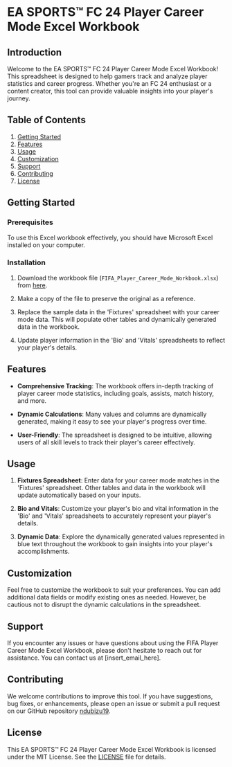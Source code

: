 # EA SPORTS™ FC 24 Player Career Mode Excel Workbook

## Introduction

Welcome to the EA SPORTS™ FC 24 Player Career Mode Excel Workbook! This spreadsheet is designed to help gamers track and analyze player statistics and career progress. Whether you're an FC 24 enthusiast or a content creator, this tool can provide valuable insights into your player's journey.

## Table of Contents

1. [Getting Started](#getting-started)
2. [Features](#features)
3. [Usage](#usage)
4. [Customization](#customization)
5. [Support](#support)
6. [Contributing](#contributing)
7. [License](#license)

## Getting Started

### Prerequisites

To use this Excel workbook effectively, you should have Microsoft Excel installed on your computer.

### Installation

1. Download the workbook file (`FIFA_Player_Career_Mode_Workbook.xlsx`) from [here](insert_link_here).

2. Make a copy of the file to preserve the original as a reference.

3. Replace the sample data in the 'Fixtures' spreadsheet with your career mode data. This will populate other tables and dynamically generated data in the workbook.

4. Update player information in the 'Bio' and 'Vitals' spreadsheets to reflect your player's details.

## Features

- **Comprehensive Tracking**: The workbook offers in-depth tracking of player career mode statistics, including goals, assists, match history, and more.

- **Dynamic Calculations**: Many values and columns are dynamically generated, making it easy to see your player's progress over time.

- **User-Friendly**: The spreadsheet is designed to be intuitive, allowing users of all skill levels to track their player's career effectively.

## Usage

1. **Fixtures Spreadsheet**: Enter data for your career mode matches in the 'Fixtures' spreadsheet. Other tables and data in the workbook will update automatically based on your inputs.

2. **Bio and Vitals**: Customize your player's bio and vital information in the 'Bio' and 'Vitals' spreadsheets to accurately represent your player's details.

3. **Dynamic Data**: Explore the dynamically generated values represented in blue text throughout the workbook to gain insights into your player's accomplishments.

## Customization

Feel free to customize the workbook to suit your preferences. You can add additional data fields or modify existing ones as needed. However, be cautious not to disrupt the dynamic calculations in the spreadsheet.

## Support

If you encounter any issues or have questions about using the FIFA Player Career Mode Excel Workbook, please don't hesitate to reach out for assistance. You can contact us at [insert_email_here].

## Contributing

We welcome contributions to improve this tool. If you have suggestions, bug fixes, or enhancements, please open an issue or submit a pull request on our GitHub repository [ndubizu19](https://github.com/ndubizu19).

## License

This EA SPORTS™ FC 24 Player Career Mode Excel Workbook is licensed under the MIT License. See the [LICENSE](LICENSE.md) file for details.

